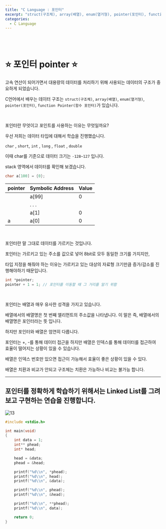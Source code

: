```yaml
---
title: "C Language : 포인터"
excerpt: "struct(구조체), array(배열), enum(열거형), pointer(포인터), function Pointer(함수 포인터)"
categories:
  - C Language
---
```


<br>

<br>

# ⭐ 포인터 pointer ⭐

고속 연산이 되어가면서 대용량의 데이터를 처리하기 위해 사용되는 데이터의 구조가 중요하게 되었습니다.

C언어에서 배우는 데이터 구조는 `struct(구조체)`, `array(배열)`, `enum(열거형)`, `pointer(포인터)`, `function Pointer(함수 포인터)`가 있습니다.

<br>

포인터란 무엇이고 포인트를 사용하는 이유는 무엇일까요?

우선 저희는 데이터 타입에 대해서 학습을 진행했습니다.

`char` , `short`, `int` , `long` , `float` , `double`

이때 char를 기준으로 데이터 크기는 `-128~127` 입니다.

stack 영역에서 데이터를 확인해 보겠습니다.

```c
char a[100] = {0};
```

| pointer | Symbolic Address | Value |
| ------- | ---------------- | ----- |
|         | a[99]            | 0     |
|         | . . .            |       |
|         | a[1]             | 0     |
| a       | a[0]             | 0     |

<br>

포인터란 말 그대로 데이터를 가르키는 것입니다.

포인터는 가르키고 있는 주소를 값으로 넣어 8bit로 모두 동일한 크기를 가지지만,

타입 지정을 해줘야 하는 이유는 가르키고 있는 대상의 자료형 크기만큼 증가/감소를 진행해야하기 때문입니다.

```cpp
int *pointer;
pointer + 1 = 1; // 포인터를 이동할 때 그 거리를 알기 위함
```

<br>

포인터는 배열과 매우 유사한 성격을 가지고 있습니다.

배열에서의 배열명은 첫 번째 앨리먼트의 주소값을 나타냅니다. 이 말은 즉, 배열에서의 배열명은 포인터라는 뜻 입니다.

하지만 포인터와 배열은 엄연히 다릅니다.

포인터는 +, -를 통해 데이터 접근을 하지만 배열은 인덱스를 통해 데이터를 접근하여 효율이 떨어지는 상황이 있을 수 있습니다.

배열은 인덱스 번호만 있으면 접근이 가능해서 효율이 좋은 상황이 있을 수 있다.

배열은 치환과 비교가 안되고 구조체는 치환은 가능하나 비교는 불가능 합니다.

------

## 포인터를 정확하게 학습하기 위해서는 Linked List를 그려보고 구현하는 연습을 진행합니다.

![13](https://github.com/sehun98/TIL/assets/100746863/7e5552b8-cfa1-4f01-9cd8-08373d3121c8)


```cpp
#include <stdio.h>

int main(void)
{
	int data = 1;
	int** phead;
	int* head;

	head = &data;
	phead = &head;

	printf("%d\\n", *phead);
	printf("%d\\n", head);
	printf("%d\\n", &data);

	printf("%d\\n", phead);
	printf("%d\\n", &head);

	printf("%d\\n", **phead);
	printf("%d\\n", data);

	return 0;
}
```

<br>

<br>
